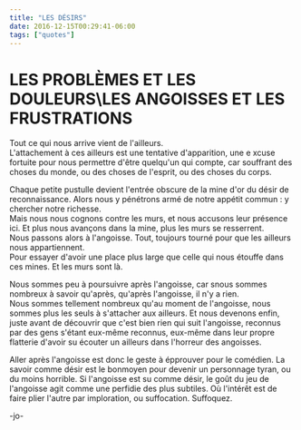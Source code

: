 ```yaml
---
title: "LES DÉSIRS"
date: 2016-12-15T00:29:41-06:00
tags: ["quotes"]
---
```




# LES PROBLÈMES ET LES DOULEURS\LES ANGOISSES ET LES FRUSTRATIONS

Tout ce qui nous arrive vient de l'ailleurs.\
L'attachement à ces ailleurs est une tentative d'apparition, une e xcuse fortuite pour nous permettre d'être quelqu'un qui compte, car souffrant des choses du monde, ou des choses de l'esprit, ou des choses du corps.

Chaque petite pustulle devient l'entrée obscure de la mine d'or du désir de reconnaissance. Alors nous y pénétrons armé de notre appétit commun : y chercher notre richesse.\
Mais nous nous cognons contre les murs, et nous accusons leur présence ici. Et plus nous avançons dans la mine, plus les murs se resserrent.\
Nous passons alors à l'angoisse. Tout, toujours tourné pour que les ailleurs nous appartiennent.\
Pour essayer d'avoir une place plus large que celle qui nous étouffe dans ces mines. Et les murs sont là.

Nous sommes peu à poursuivre après l'angoisse, car snous sommes nombreux à savoir qu'après, qu'après l'angoisse, il n'y a rien.\
Nous sommes tellement nombreux qu'au moment de l'angoisse, nous sommes plus les seuls à s'attacher aux ailleurs. Et nous devenons enfin, juste avant de découvrir que c'est bien rien qui suit l'angoisse, reconnus par des gens s'étant eux-même reconnus, eux-même dans leur propre flatterie d'avoir su écouter un ailleurs dans l'horreur des angoisses.

Aller après l'angoisse est donc le geste à épprouver pour le comédien. La savoir comme désir est le bonmoyen pour devenir un personnage tyran, ou du moins horrible. Si l'angoisse est su comme désir, le goût du jeu de l'angoisse agit comme une perfidie des plus subtiles. Où l'intérêt est de faire plier l'autre par imploration, ou suffocation. Suffoquez.



-jo-